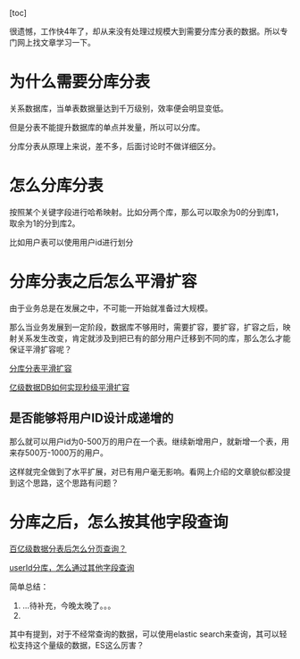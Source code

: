 [toc]

很遗憾，工作快4年了，却从来没有处理过规模大到需要分库分表的数据。所以专门网上找文章学习一下。



# 为什么需要分库分表

关系数据库，当单表数据量达到千万级别，效率便会明显变低。

但是分表不能提升数据库的单点并发量，所以可以分库。

分库分表从原理上来说，差不多，后面讨论时不做详细区分。

# 怎么分库分表

按照某个关键字段进行哈希映射。比如分两个库，那么可以取余为0的分到库1，取余为1的分到库2。

比如用户表可以使用用户id进行划分

# 分库分表之后怎么平滑扩容

由于业务总是在发展之中，不可能一开始就准备过大规模。

那么当业务发展到一定阶段，数据库不够用时，需要扩容，要扩容，扩容之后，映射关系发生改变，肯定就涉及到把已有的部分用户迁移到不同的库，那么怎么才能保证平滑扩容呢？

[分库分表平滑扩容](https://www.cnblogs.com/barrywxx/p/11532122.html)

[亿级数据DB如何实现秒级平滑扩容](https://zhuanlan.zhihu.com/p/109711210)

## 是否能够将用户ID设计成递增的

那么就可以用户id为0-500万的用户在一个表。继续新增用户，就新增一个表，用来存500万-1000万的用户。

这样就完全做到了水平扩展，对已有用户毫无影响。看网上介绍的文章貌似都没提到这个思路，这个思路有问题？

# 分库之后，怎么按其他字段查询

[百亿级数据分表后怎么分页查询？](https://segmentfault.com/a/1190000037776663)

[userId分库，怎么通过其他字段查询](https://blog.csdn.net/Melod_bc/article/details/70225250)

简单总结：

1. ...待补充，今晚太晚了。。。
2. 

其中有提到，对于不经常查询的数据，可以使用elastic search来查询，其可以轻松支持这个量级的数据，ES这么厉害？